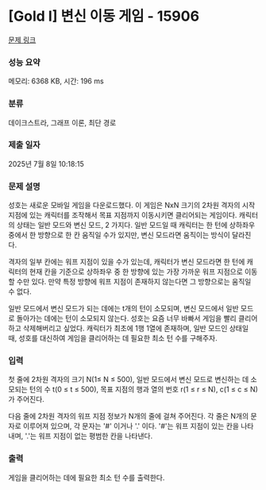 # [Gold I] 변신 이동 게임 - 15906 

[문제 링크](https://www.acmicpc.net/problem/15906) 

### 성능 요약

메모리: 6368 KB, 시간: 196 ms

### 분류

데이크스트라, 그래프 이론, 최단 경로

### 제출 일자

2025년 7월 8일 10:18:15

### 문제 설명

<p>성호는 새로운 모바일 게임을 다운로드했다. 이 게임은 NxN 크기의 2차원 격자의 시작 지점에 있는 캐릭터를 조작해서 목표 지점까지 이동시키면 클리어되는 게임이다. 캐릭터의 상태는 일반 모드와 변신 모드, 2 가지다. 일반 모드일 때 캐릭터는 한 턴에 상하좌우 중에서 한 방향으로 한 칸 움직일 수가 있지만, 변신 모드라면 움직이는 방식이 달라진다. </p>

<p>격자의 일부 칸에는 워프 지점이 있을 수가 있는데, 캐릭터가 변신 모드라면 한 턴에 캐릭터의 현재 칸을 기준으로 상하좌우 중 한 방향에 있는 가장 가까운 워프 지점으로 이동할 수만 있다. 만약 특정 방향에 워프 지점이 존재하지 않는다면 그 방향으로는 움직일 수 없다. </p>

<p>일반 모드에서 변신 모드가 되는 데에는 t개의 턴이 소모되며, 변신 모드에서 일반 모드로 돌아가는 데에는 턴이 소모되지 않는다. 성호는 요즘 너무 바빠서 게임을 빨리 클리어하고 삭제해버리고 싶었다. 캐릭터가 최초에 1행 1열에 존재하며, 일반 모드인 상태일 때, 성호를 대신하여 게임을 클리어하는 데 필요한 최소 턴 수를 구해주자.</p>

### 입력 

 <p>첫 줄에 2차원 격자의 크기 N(1≤ N ≤ 500), 일반 모드에서 변신 모드로 변신하는 데 소모되는 턴의 수 t(0 ≤ t ≤ 500), 목표 지점의 행과 열의 번호 r(1 ≤ r ≤ N), c(1 ≤ c ≤ N)가 주어진다.</p>

<p>다음 줄에 2차원 격자의 워프 지점 정보가 N개의 줄에 걸쳐 주어진다. 각 줄은 N개의 문자로 이루어져 있으며, 각 문자는 '#' 이거나 '.' 이다. '#'는 워프 지점이 있는 칸을 나타내며, '.'는 워프 지점이 없는 평범한 칸을 나타낸다.</p>

### 출력 

 <p>게임을 클리어하는 데에 필요한 최소 턴 수를 출력한다.</p>

